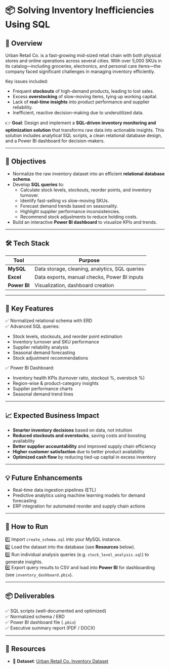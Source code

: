 
# 📦 **Solving Inventory Inefficiencies Using SQL**

## 📝 **Overview**
Urban Retail Co. is a fast-growing mid-sized retail chain with both physical stores and online operations across several cities. With over 5,000 SKUs in its catalog—including groceries, electronics, and personal care items—the company faced significant challenges in managing inventory efficiently.

Key issues included:
- Frequent **stockouts** of high-demand products, leading to lost sales.
- Excess **overstocking** of slow-moving items, tying up working capital.
- Lack of **real-time insights** into product performance and supplier reliability.
- Inefficient, reactive decision-making due to underutilized data.

👉 **Goal**: Design and implement a **SQL-driven inventory monitoring and optimization solution** that transforms raw data into actionable insights. This solution includes analytical SQL scripts, a clean relational database design, and a Power BI dashboard for decision-makers.

---

## 🎯 **Objectives**
- Normalize the raw inventory dataset into an efficient **relational database schema**.
- Develop **SQL queries** to:
  - Calculate stock levels, stockouts, reorder points, and inventory turnover.
  - Identify fast-selling vs slow-moving SKUs.
  - Forecast demand trends based on seasonality.
  - Highlight supplier performance inconsistencies.
  - Recommend stock adjustments to reduce holding costs.
- Build an interactive **Power BI dashboard** to visualize KPIs and trends.

---

## 🛠 **Tech Stack**
| Tool        | Purpose                                        |
|-------------|------------------------------------------------|
| **MySQL**   | Data storage, cleaning, analytics, SQL queries |
| **Excel**   | Data exports, manual checks, Power BI inputs   |
| **Power BI**| Visualization, dashboard creation              |

---

## 📌 **Key Features**
✅ Normalized relational schema with ERD  
✅ Advanced SQL queries:
- Stock levels, stockouts, and reorder point estimation
- Inventory turnover and SKU performance
- Supplier reliability analysis
- Seasonal demand forecasting
- Stock adjustment recommendations  

✅ Power BI Dashboard:
- Inventory health KPIs (turnover ratio, stockout %, overstock %)
- Region-wise & product-category insights
- Supplier performance charts
- Seasonal demand trend lines

---

## 📈 **Expected Business Impact**
- **Smarter inventory decisions** based on data, not intuition  
- **Reduced stockouts and overstocks**, saving costs and boosting availability  
- **Better supplier accountability** and improved supply chain efficiency  
- **Higher customer satisfaction** due to better product availability  
- **Optimized cash flow** by reducing tied-up capital in excess inventory  

---

## 💡 **Future Enhancements**
- Real-time data ingestion pipelines (ETL)  
- Predictive analytics using machine learning models for demand forecasting  
- ERP integration for automated reorder and supply chain actions  

---

## 🚀 **How to Run**
1️⃣ Import `create_schema.sql` into your MySQL instance.  
2️⃣ Load the dataset into the database (see **Resources** below).  
3️⃣ Run individual analysis queries (e.g. `stock_level_analysis.sql`) to generate insights.  
4️⃣ Export query results to CSV and load into **Power BI** for dashboarding (see `inventory_dashboard.pbix`).  

---

## 📦 **Deliverables**
✅ SQL scripts (well-documented and optimized)  
✅ Normalized schema / ERD  
✅ Power BI dashboard file (`.pbix`)  
✅ Executive summary report (PDF / DOCX)  

---

## 📂 **Resources**
- 📄 **Dataset**: [Urban Retail Co. Inventory Dataset](https://drive.google.com/drive/folders/1434xs93SKLoZkxaRzhoxhIA_sUKT-jMY)
